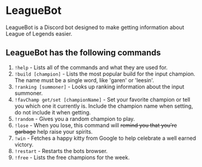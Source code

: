 # LeagueBot
LeagueBot is a Discord bot designed to make getting information about League of Legends easier.

## LeagueBot has the following commands
1. `!help` - Lists all of the commands and what they are used for.
2. `!build [champion]` - Lists the most popular build for the input champion. The name must be a single word, like 'garen' or 'leesin'.
3. `!ranking [summoner]` - Looks up ranking information about the input summoner.
4. `!favChamp get/set [championName]` - Set your favorite champion or tell you which one it currently is. Include the champion name when setting, do not include it when getting.
5. `!random` - Gives you a random champion to play.
6. `!lose` - When you lose, this command will ~~remind you that you're garbage~~ help raise your spirits.
7. `!win` - Fetches a happy kitty from Google to help celebrate a well earned victory.
8. `!restart` - Restarts the bots browser.
9. `!free` - Lists the free champions for the week.
